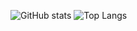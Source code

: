 ![GitHub stats](https://github-readme-stats.vercel.app/api?username=cmalagacode&show_icons=true&theme=tokyonight&card_width=50%&card_height=100%)
![Top Langs](https://github-readme-stats.vercel.app/api/top-langs/?username=cmalagacode&stats_format=bytes&theme=tokyonight&card_width=50%)

